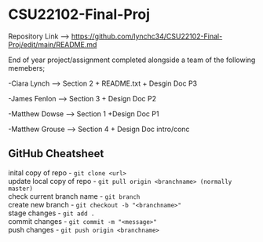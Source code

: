 # CSU22102-Final-Proj
Repository Link --> https://github.com/lynchc34/CSU22102-Final-Proj/edit/main/README.md

End of year project/assignment completed alongside a team of the following memebers;

-Ciara Lynch --> Section 2 + README.txt + Desgin Doc P3

-James Fenlon --> Section 3 + Design Doc P2

-Matthew Dowse --> Section 1 +Design Doc P1

-Matthew Grouse --> Section 4 + Design Doc intro/conc

## GitHub Cheatsheet

inital copy of repo - `git clone <url>`\
update local copy of repo - `git pull origin <branchname> (normally master)`\
check current branch name - `git branch`\
create new branch - `git checkout -b "<branchname>"`\
stage changes - `git add .`\
commit changes - `git commit -m "<message>"`\
push changes - `git push origin <branchname>`

